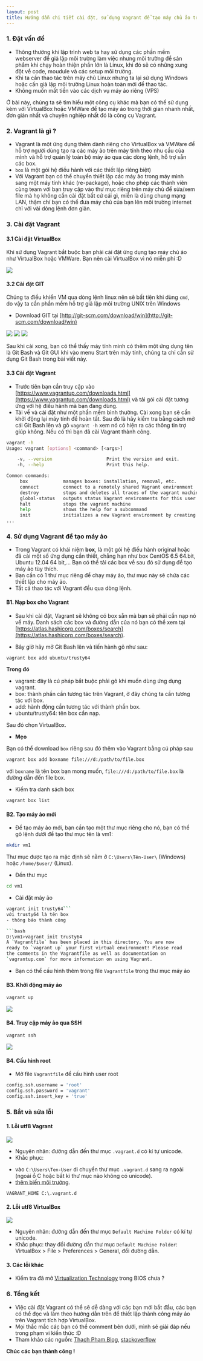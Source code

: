 ```yaml
---
layout: post
title: Hướng dẫn chi tiết cài đặt, sử dụng Vagrant để tạo máy chủ ảo trên Windows
---
```

### 1. Đặt vấn đề
- Thông thường khi lập trình web ta hay sử dụng các phần mềm webserver để giả lập môi trường làm việc nhưng môi trường để sản phẩm khi chạy hoàn thiện phần lớn  là Linux, khi đó sẽ có những xung đột về code, moudule và các setup môi trường.
- Khi ta cần thao tác trên máy chủ Linux nhưng ta lại sử dụng Windows hoặc cần giả lập môi trường Linux hoàn toàn mới để thao tác.
- Không muốn mất tiền vào các dịch vụ máy ảo riêng (VPS)

Ở bài này, chúng ta sẽ tìm hiểu một công cụ khác mà bạn có thể sử dụng kèm với VirtualBox hoặc VMWare để tạo máy ảo trong thời gian nhanh nhất, đơn giản nhất và chuyên nghiệp nhất đó là công cụ Vagrant.

### 2. Vagrant là gì ?

- Vagrant là một ứng dụng thêm dành riêng cho VirtualBox và VMWare để hỗ trợ người dùng tạo ra các máy ảo trên máy tính theo nhu cầu của mình và hỗ trợ quản lý toàn bộ máy ảo qua các dòng lệnh, hỗ trợ sẵn các box.
- `box` là một gói hệ điều hành với các thiết lập riêng biệt)
- Với Vagrant bạn có thể chuyển thiết lập các máy ảo trong máy mình sang một máy tính khác (re-package), hoặc cho phép các thành viên cùng team với bạn truy cập vào thư mục riêng trên máy chủ để sửa/xem file mà họ không cần cài đặt bất cứ cái gì, miễn là dùng chung mạng LAN, thậm chí bạn có thể đưa máy chủ của bạn lên môi trường internet chỉ với vài dòng lệnh đơn giản.

### 3. Cài đặt Vagrant
#### 3.1 Cài đặt VirtualBox
Khi sử dụng Vagrant bắt buộc bạn phải cài đặt ứng dụng tạo máy chủ ảo như VirtualBox hoặc VMWare. Bạn nên cài VirtualBox vì nó miễn phí :D

![](/images/virtual-box.png)

#### 3.2 Cài đặt GIT

Chúng ta điều khiển VM qua dòng lệnh linux nên sẽ bất tiện khi dùng `cmd`, do vậy ta cần phần mềm hỗ trợ giả lập môi trường UNIX trên Windows 

- Download GIT tại [http://git-scm.com/download/win](http://git-scm.com/download/win)

![](/images/git-1.png)
![](/images/git-2.png)
![](/images/git-3.png)

Sau khi cài xong, bạn có thể thấy máy tính mình có thêm một ứng dụng tên là Git Bash và Git GUI khi vào menu Start trên máy tính, chúng ta chỉ cần sử dụng Git Bash trong bài viết này.

#### 3.3 Cài đặt Vagrant
- Trước tiên bạn cần truy cập vào [https://www.vagrantup.com/downloads.html](https://www.vagrantup.com/downloads.html) và tải gói cài đặt tương ứng với hệ điều hành mà bạn đang dùng.
- Tải về và cài đặt như một phần mềm bình thường. Cài xong bạn sẽ cần khởi động lại máy tính để hoàn tất. Sau đó là hãy kiểm tra bằng cách mở cái Git Bash lên và gõ `vagrant -h` xem nó có hiện ra các thông tin trợ giúp không. Nếu có thì bạn đã cài Vagrant thành công.

```bash
vagrant -h
Usage: vagrant [options] <command> [<args>]

    -v, --version                    Print the version and exit.
    -h, --help                       Print this help.

Common commands:
     box             manages boxes: installation, removal, etc.
     connect         connect to a remotely shared Vagrant environment
     destroy         stops and deletes all traces of the vagrant machine
     global-status   outputs status Vagrant environments for this user
     halt            stops the vagrant machine
     help            shows the help for a subcommand
     init            initializes a new Vagrant environment by creating a Vagrant
...
```

### 4. Sử dụng Vagrant để tạo máy ảo 

- Trong Vagrant có khái niệm **box**, là một gói hệ điều hành original hoặc đã cài một số ứng dụng cần thiết, chẳng hạn như box CentOS 6.5 64.bit, Ubuntu 12.04 64 bit,... Bạn có thể tải các box về sau đó sử dụng để tạo máy ảo tùy thích.
- Bạn cần có 1 thư mục riêng để chạy máy ảo, thư mục này sẽ chứa các thiết lập cho máy ảo.
- Tất cả thao tác với Vagrant đều qua dòng lệnh.

#### B1. Nạp box cho Vagrant

- Sau khi cài đặt, Vagrant sẽ không có box sẵn mà bạn sẽ phải cần nạp nó về máy. Danh sách các box và đường dẫn của nó bạn có thể xem tại [https://atlas.hashicorp.com/boxes/search](https://atlas.hashicorp.com/boxes/search).

- Bây giờ hãy mở Git Bash lên và tiến hành gõ như sau:

```bash
vagrant box add ubuntu/trusty64
```

**Trong đó**

 + vagrant: đây là cú pháp bắt buộc phải gõ khi muốn dùng ứng dụng vagrant.
 + box: thành phần cần tương tác trên Vagrant, ở đây chúng ta cần tương tác với box.
 + add: hành động cần tương tác với thành phần box.
 + ubuntu/trusty64: tên box cần nạp.

Sau đó chọn VirtualBox.

- **Mẹo**

Bạn có thể download `box` riêng sau đó thêm vào Vagrant bằng cú pháp sau

```bash
vagrant box add boxname file:///d:/path/to/file.box
```

với `boxname` là tên box bạn mong muốn, `file:///d:/path/to/file.box` là đường dẫn đến file box.

- Kiểm tra danh sách box

```bash
vagrant box list
```

#### B2. Tạo máy ảo mới 

- Để tạo máy ảo mới, bạn cần tạo một thư mục riêng cho nó, bạn có thể gõ lệnh dưới để tạo thư mục tên là vm1:

```bash
mkdir vm1
```

Thư mục được tạo ra mặc định sẽ nằm ở `C:\Users\Tên-User\` (Windows) hoặc `/home/$user/` (Linux).

- Đến thư mục 

```bash
cd vm1
```

- Cài đặt máy ảo

```bash
vagrant init trusty64```
với trusty64 là tên box
- thông báo thành công

```bash
D:\vm1>vagrant init trusty64
A `Vagrantfile` has been placed in this directory. You are now
ready to `vagrant up` your first virtual environment! Please read
the comments in the Vagrantfile as well as documentation on
`vagrantup.com` for more information on using Vagrant.
```

- Bạn có thể cấu hình thêm trong file `Vagrantfile` trong thư mục máy ảo

#### B3. Khởi động máy ảo

```bash
vagrant up
```
![](/images/vagrant-up.png)

#### B4. Truy cập máy ảo qua SSH

```bash
vagrant ssh
```

![](/images/vagrant-vm.png)

#### B4. Cấu hình root 
- Mở file `Vagrantfile` để cấu hình user root

```bash
config.ssh.username = 'root'
config.ssh.password = 'vagrant'
config.ssh.insert_key = 'true'
```

### 5. Bắt và sửa lỗi 

#### 1. Lỗi utf8 Vagrant

![](/images/vagrant-error-1.png)

- Nguyên nhân: đường dẫn đến thư mục `.vagrant.d` có kí tự unicode.
- Khắc phục: 
 + vào `C:\Users\Ten-User` di chuyển thư mục `.vagrant.d` sang ra ngoài (ngoài ổ C hoặc bất kì thư mục nào không có unicode).
 + [thêm biến môi trường](http://www.computerhope.com/issues/ch000549.htm).

```text
VAGRANT_HOME C:\.vagrant.d
```
#### 2. Lỗi utf8 VirtualBox

![](/images/vagrant-error-2.png)

- Nguyên nhân: đường dẫn đến thư mục `Default Machine Folder` có kí tự unicode.
- Khắc phục: thay đổi đường dẫn thư mục `Default Machine Folder`: VirtualBox > File > Preferences > General, đổi đường dẫn.

#### 3. Các lỗi khác
- Kiểm tra đã mở [Virtualization Technology](https://www.google.com/webhp?q=enable+virtualization+technology) trong BIOS chưa ?

### 6. Tổng kết
- Việc cài đặt Vagrant có thể sẽ dễ dàng với các bạn mới bắt đầu, các bạn có thể đọc và làm theo hướng dẫn trên để thiết lập thành công máy ảo trên Vagrant tích hợp VirtualBox.
- Mọi thắc mắc các bạn có thể comment bên dưới, mình sẽ giải đáp nếu trong phạm vi kiến thức :D
- Tham khảo các nguồn: [Thạch Phạm Blog](http://thachpham.com), [stackoverflow](http://stackoverflow.com)

**Chúc các bạn thành công !**